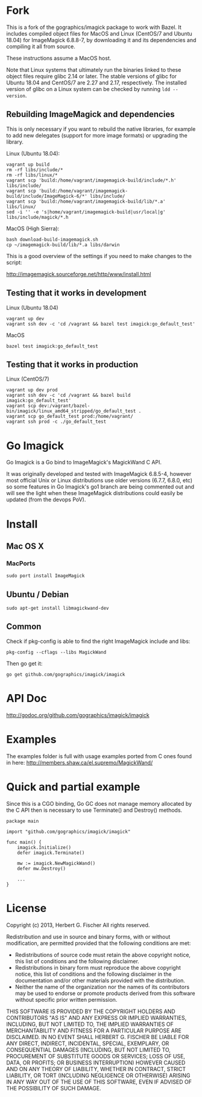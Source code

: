 # Fork

This is a fork of the gographics/imagick package to work with Bazel. It includes
compiled object files for MacOS and Linux (CentOS/7 and Ubuntu 18.04) for
ImageMagick 6.8.8-7, by downloading it and its dependencies and compiling it all
from source.

These instructions assume a MacOS host.

Note that Linux systems that ultimately run the binaries linked to these object
files require glibc 2.14 or later. The stable versions of glibc for Ubuntu 18.04
and CentOS/7 are 2.27 and 2.17, respectively. The installed version of glibc on
a Linux system can be checked by running `ldd --version`.

## Rebuilding ImageMagick and dependencies

This is only necessary if you want to rebuild the native libraries, for example
to add new delegates (support for more image formats) or upgrading the library.

Linux (Ubuntu 18.04):

```
vagrant up build
rm -rf libs/include/*
rm -rf libs/linux/*
vagrant scp 'build:/home/vagrant/imagemagick-build/include/*.h' libs/include/
vagrant scp 'build:/home/vagrant/imagemagick-build/include/ImageMagick-6/*' libs/include/
vagrant scp 'build:/home/vagrant/imagemagick-build/lib/*.a' libs/linux/
sed -i '' -e 's|home/vagrant/imagemagick-build|usr/local|g' libs/include/magick/*.h
```

MacOS (High Sierra):

```
bash download-build-imagemagick.sh
cp ~/imagemagick-build/lib/*.a libs/darwin
```


This is a good overview of the settings if you need to make changes to the
script:

http://imagemagick.sourceforge.net/http/www/install.html

## Testing that it works in development

Linux (Ubuntu 18.04)

```
vagrant up dev
vagrant ssh dev -c 'cd /vagrant && bazel test imagick:go_default_test'
```

MacOS

```
bazel test imagick:go_default_test
```

## Testing that it works in production

Linux (CentOS/7)

```
vagrant up dev prod
vagrant ssh dev -c 'cd /vagrant && bazel build imagick:go_default_test'
vagrant scp dev:/vagrant/bazel-bin/imagick/linux_amd64_stripped/go_default_test .
vagrant scp go_default_test prod:/home/vagrant/
vagrant ssh prod -c ./go_default_test
```


# Go Imagick

Go Imagick is a Go bind to ImageMagick's MagickWand C API.

It was originally developed and tested with ImageMagick 6.8.5-4, however most official Unix or Linux distributions use older
versions (6.7.7, 6.8.0, etc) so some features in Go Imagick's go1 branch are being commented out and will see the light when
these ImageMagick distributions could easily be updated (from the devops PoV).

# Install

## Mac OS X

### MacPorts

```
sudo port install ImageMagick
```

## Ubuntu / Debian

```
sudo apt-get install libmagickwand-dev
```

## Common

Check if pkg-config is able to find the right ImageMagick include and libs:

```
pkg-config --cflags --libs MagickWand
```

Then go get it:

```
go get github.com/gographics/imagick/imagick
```

# API Doc

http://godoc.org/github.com/gographics/imagick/imagick

# Examples

The examples folder is full with usage examples ported from C ones found in here: http://members.shaw.ca/el.supremo/MagickWand/

# Quick and partial example

Since this is a CGO binding, Go GC does not manage memory allocated by the C API then is necessary to use Terminate() and Destroy() methods.

```
package main

import "github.com/gographics/imagick/imagick"

func main() {
	imagick.Initialize()
	defer imagick.Terminate()

	mw := imagick.NewMagickWand()
	defer mw.Destroy()

	...
}
```

# License

Copyright (c) 2013, Herbert G. Fischer
All rights reserved.

Redistribution and use in source and binary forms, with or without
modification, are permitted provided that the following conditions are met:

 * Redistributions of source code must retain the above copyright
   notice, this list of conditions and the following disclaimer.
 * Redistributions in binary form must reproduce the above copyright
   notice, this list of conditions and the following disclaimer in the
   documentation and/or other materials provided with the distribution.
 * Neither the name of the organization nor the
   names of its contributors may be used to endorse or promote products
   derived from this software without specific prior written permission.

THIS SOFTWARE IS PROVIDED BY THE COPYRIGHT HOLDERS AND CONTRIBUTORS "AS IS" AND
ANY EXPRESS OR IMPLIED WARRANTIES, INCLUDING, BUT NOT LIMITED TO, THE IMPLIED
WARRANTIES OF MERCHANTABILITY AND FITNESS FOR A PARTICULAR PURPOSE ARE
DISCLAIMED. IN NO EVENT SHALL HERBERT G. FISCHER BE LIABLE FOR ANY
DIRECT, INDIRECT, INCIDENTAL, SPECIAL, EXEMPLARY, OR CONSEQUENTIAL DAMAGES
(INCLUDING, BUT NOT LIMITED TO, PROCUREMENT OF SUBSTITUTE GOODS OR SERVICES;
LOSS OF USE, DATA, OR PROFITS; OR BUSINESS INTERRUPTION) HOWEVER CAUSED AND
ON ANY THEORY OF LIABILITY, WHETHER IN CONTRACT, STRICT LIABILITY, OR TORT
(INCLUDING NEGLIGENCE OR OTHERWISE) ARISING IN ANY WAY OUT OF THE USE OF THIS
SOFTWARE, EVEN IF ADVISED OF THE POSSIBILITY OF SUCH DAMAGE.

